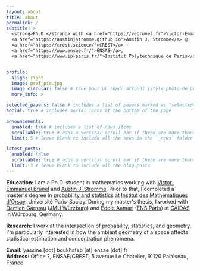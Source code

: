 ```yaml
---
layout: about
title: about
permalink: /
subtitle: >
  <strong>Ph.D.</strong> with <a href="https://vebrunel.fr">Victor-Emmanuel Brunel</a> and
  <a href="https://austinjstromme.github.io">Austin J. Stromme</a> @
  <a href="https://crest.science/">CREST</a> -
  <a href="https://www.ensae.fr/">ENSAE</a>,
  <a href="https://www.ip-paris.fr/">Institut Polytechnique de Paris</a><br>


profile:
  align: right
  image: prof_pic.jpg
  image_circular: false # true pour un rendu arrondi (style photo de profil)
  more_info: >

selected_papers: false # includes a list of papers marked as "selected={true}"
social: true # includes social icons at the bottom of the page

announcements:
  enabled: true # includes a list of news items
  scrollable: true # adds a vertical scroll bar if there are more than 3 news items
  limit: 5 # leave blank to include all the news in the `_news` folder

latest_posts:
  enabled: false
  scrollable: true # adds a vertical scroll bar if there are more than 3 new posts items
  limit: 3 # leave blank to include all the blog posts
---
```


**Education:** I am a Ph.D. student in mathematics working with [Victor-Emmanuel Brunel](https://vebrunel.fr) and [Austin J. Stromme](austinjstromme.github.io). Prior to that, I completed a master's degree in [probability and statistics](https://www.imo.universite-paris-saclay.fr/fr/etudiants/masters/mathematiques-et-applications/m2/mathematiques-de-laleatoire/) at [Institut des Mathématiques d'Orsay](https://www.imo.universite-paris-saclay.fr/fr/), Université Paris-Saclay. During my master's thesis, I worked with [Damien Garreau](https://sites.google.com/view/damien-garreau/home) ([JMU Würzburg](https://www.uni-wuerzburg.de/)) and [Eddie Aamari](https://www.math.ens.psl.eu/~eaamari/)  ([ENS Paris](https://www.math.ens.psl.eu/)) at [CAIDAS](https://www.caidas.uni-wuerzburg.de/) in Würzburg, Germany.


**Research:** I work at the intersection of probability, statistics, and geometry. I'm particularly interested in how the ambient geometry of a space affects statistical estimation and concentration phenomena.

**Email:** yassine [dot] boukhateb [at] ensae [dot] fr  
**Address:** Office ?, ENSAE/CREST, 5 avenue Le Chatelier, 91120 Palaiseau, France
